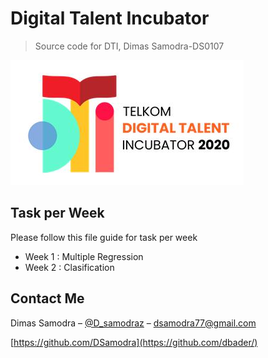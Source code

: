 # Digital Talent Incubator
> Source code for DTI, Dimas Samodra-DS0107

![](header.png)

## Task per Week

Please follow this file guide for task per week
- Week 1 : Multiple Regression
- Week 2 : Clasification

## Contact Me

Dimas Samodra – [@D_samodraz](https://twitter.com/dbader_org) – dsamodra77@gmail.com


[https://github.com/DSamodra](https://github.com/dbader/)


